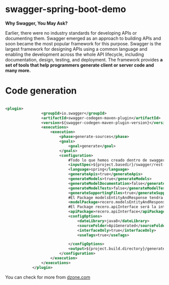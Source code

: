 # swagger-spring-boot-demo

**Why Swagger, You May Ask?**

Earlier, there were no industry standards for developing APIs or documenting them. Swagger emerged as an approach to building APIs and soon became the most popular framework for this purpose. Swagger is the largest framework for designing APIs using a common language and enabling the development across the whole API lifecycle, including documentation, design, testing, and deployment. The framework provides **a set of tools that help programmers generate client or server code and many more.**

# Code generation 
```xml

<plugin>
				<groupId>io.swagger</groupId>
				<artifactId>swagger-codegen-maven-plugin</artifactId>
				<version>${swagger-codegen-maven-plugin-version}</version>
				<executions>
					<execution>
						<phase>generate-sources</phase>
						<goals>
							<goal>generate</goal>
						</goals>
						<configuration>
							#Todo lo que hemos creado dentro de swagger.editor hemos de insertarlo dentro de este archivo .yml
							<inputSpec>${project.basedir}/swagger/rest-api-definition-master.yml</inputSpec> 
							<language>spring</language>
							<generateApis>true</generateApis>
							<generateModels>true</generateModels>
							<generateModelDocumentation>false</generateModelDocumentation>
							<generateModelTests>false</generateModelTests>
							<generateSupportingFiles>true</generateSupportingFiles>
							#El Package modelsEntityAndResponse tendra el mapeo de Entidad y la Respuesta
							<modelPackage>recero.modelsEntityAndResponse</modelPackage>
							#El Package recero.apiInterface será la interface que se une en SpringBoot extends ApiRecero
							<apiPackage>recero.apiInterface</apiPackage>
							<configOptions>
								<dateLibrary>java8</dateLibrary>
								<sourceFolder>ApiGenerated</sourceFolder>
								<interfaceOnly>true</interfaceOnly>
								<useTags>true</useTags>

							</configOptions>
							<output>${project.build.directory}/generated-sources/java</output>
						</configuration>
					</execution>
				</executions>
			</plugin>

```
 You can check for more from [dzone.com](https://dzone.com/articles/openapi-swagger-and-spring-boot-integration)

